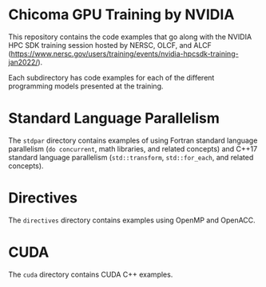 # Chicoma GPU Training by NVIDIA

This repository contains the code examples that go along with the NVIDIA HPC SDK training session hosted by NERSC, OLCF, and ALCF (https://www.nersc.gov/users/training/events/nvidia-hpcsdk-training-jan2022/).

Each subdirectory has code examples for each of the different programming models presented at the training.

# Standard Language Parallelism

The `stdpar` directory contains examples of using Fortran standard language parallelism (`do concurrent`, math libraries, and related concepts) and C++17 standard language parallelism (`std::transform`, `std::for_each`, and related concepts).

# Directives

The `directives` directory contains examples using OpenMP and OpenACC.

# CUDA

The `cuda` directory contains CUDA C++ examples.
